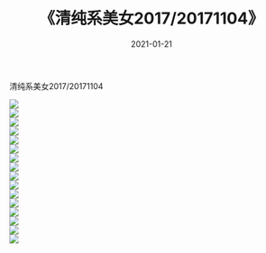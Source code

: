 ﻿---
layout: post
title:  《清纯系美女2017/20171104》
date:   2021-01-21
img: http://pic.660000.xyz/1:/清纯系美女/2017/20171104/000.jpg
categories: [美女, 清纯, 唯美]
---

清纯系美女2017/20171104

 ![](http://pic.660000.xyz/1:/清纯系美女/2017/20171104/001.jpg) <br>![](http://pic.660000.xyz/1:/清纯系美女/2017/20171104/002.jpg) <br>![](http://pic.660000.xyz/1:/清纯系美女/2017/20171104/003.jpg) <br>![](http://pic.660000.xyz/1:/清纯系美女/2017/20171104/004.jpg) <br>![](http://pic.660000.xyz/1:/清纯系美女/2017/20171104/005.jpg) <br>![](http://pic.660000.xyz/1:/清纯系美女/2017/20171104/006.jpg) <br>![](http://pic.660000.xyz/1:/清纯系美女/2017/20171104/007.jpg) <br>![](http://pic.660000.xyz/1:/清纯系美女/2017/20171104/008.jpg) <br>![](http://pic.660000.xyz/1:/清纯系美女/2017/20171104/009.jpg) <br>![](http://pic.660000.xyz/1:/清纯系美女/2017/20171104/010.jpg) <br>![](http://pic.660000.xyz/1:/清纯系美女/2017/20171104/011.jpg) <br>![](http://pic.660000.xyz/1:/清纯系美女/2017/20171104/012.jpg) <br>![](http://pic.660000.xyz/1:/清纯系美女/2017/20171104/013.jpg) <br>![](http://pic.660000.xyz/1:/清纯系美女/2017/20171104/014.jpg) <br>![](http://pic.660000.xyz/1:/清纯系美女/2017/20171104/015.jpg) <br>![](http://pic.660000.xyz/1:/清纯系美女/2017/20171104/016.jpg) <br>